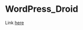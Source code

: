 # WordPress_Droid

Link <a href="https://play.google.com/store/apps/details?id=com.add.wordpressdroid">here</a>
